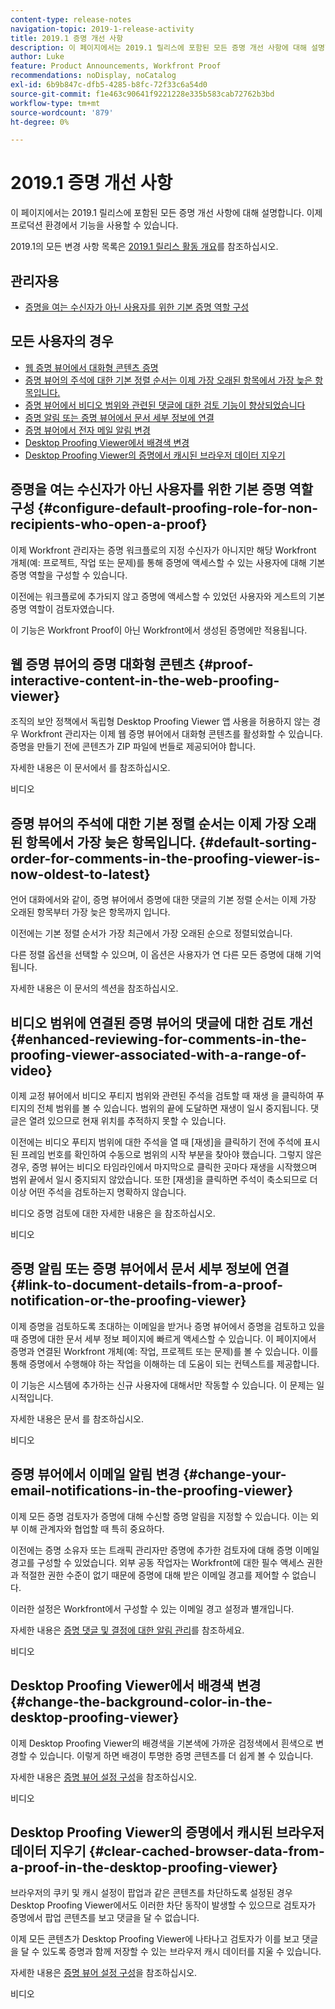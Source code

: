 ```yaml
---
content-type: release-notes
navigation-topic: 2019-1-release-activity
title: 2019.1 증명 개선 사항
description: 이 페이지에서는 2019.1 릴리스에 포함된 모든 증명 개선 사항에 대해 설명합니다. 이제 프로덕션 환경에서 기능을 사용할 수 있습니다.
author: Luke
feature: Product Announcements, Workfront Proof
recommendations: noDisplay, noCatalog
exl-id: 6b9b847c-dfb5-4285-b8fc-72f33c6a54d0
source-git-commit: f1e463c90641f9221228e335b583cab72762b3bd
workflow-type: tm+mt
source-wordcount: '879'
ht-degree: 0%

---
```


# 2019.1 증명 개선 사항

이 페이지에서는 2019.1 릴리스에 포함된 모든 증명 개선 사항에 대해 설명합니다. 이제 프로덕션 환경에서 기능을 사용할 수 있습니다.

2019.1의 모든 변경 사항 목록은 [2019.1 릴리스 활동 개요](../../../../product-announcements/product-releases/quarterly-release-archive/2019.1-release-activity/2019-1-release-activity-overview.md)를 참조하십시오.

## 관리자용

* [증명을 여는 수신자가 아닌 사용자를 위한 기본 증명 역할 구성](#configure-default-proofing-role-for-non-recipients-who-open-a-proof)

## 모든 사용자의 경우

* [웹 증명 뷰어에서 대화형 콘텐츠 증명](#proof-interactive-content-in-the-web-proofing-viewer)
* [증명 뷰어의 주석에 대한 기본 정렬 순서는 이제 가장 오래된 항목에서 가장 늦은 항목입니다.](#default-sorting-order-for-comments-in-the-proofing-viewer-is-now-oldest-to-latest)
* [증명 뷰어에서 비디오 범위와 관련된 댓글에 대한 검토 기능이 향상되었습니다](#enhanced-reviewing-for-comments-in-the-proofing-viewer-associated-with-a-range-of-video)
* [증명 알림 또는 증명 뷰어에서 문서 세부 정보에 연결](#link-to-document-details-from-a-proof-notification-or-the-proofing-viewer)
* [증명 뷰어에서 전자 메일 알림 변경](#change-your-email-notifications-in-the-proofing-viewer)
* [Desktop Proofing Viewer에서 배경색 변경](#change-the-background-color-in-the-desktop-proofing-viewer)
* [Desktop Proofing Viewer의 증명에서 캐시된 브라우저 데이터 지우기](#clear-cached-browser-data-from-a-proof-in-the-desktop-proofing-viewer)

## 증명을 여는 수신자가 아닌 사용자를 위한 기본 증명 역할 구성 {#configure-default-proofing-role-for-non-recipients-who-open-a-proof}

이제 Workfront 관리자는 증명 워크플로의 지정 수신자가 아니지만 해당 Workfront 개체(예: 프로젝트, 작업 또는 문제)를 통해 증명에 액세스할 수 있는 사용자에 대해 기본 증명 역할을 구성할 수 있습니다.

이전에는 워크플로에 추가되지 않고 증명에 액세스할 수 있었던 사용자와 게스트의 기본 증명 역할이 검토자였습니다.

이 기능은 Workfront Proof이 아닌 Workfront에서 생성된 증명에만 적용됩니다.

## 웹 증명 뷰어의 증명 대화형 콘텐츠 {#proof-interactive-content-in-the-web-proofing-viewer}

조직의 보안 정책에서 독립형 Desktop Proofing Viewer 앱 사용을 허용하지 않는 경우 Workfront 관리자는 이제 웹 증명 뷰어에서 대화형 콘텐츠를 활성화할 수 있습니다. 증명을 만들기 전에 콘텐츠가 ZIP 파일에 번들로 제공되어야 합니다.

자세한 내용은 이 문서에서 를 참조하십시오.

비디오

## 증명 뷰어의 주석에 대한 기본 정렬 순서는 이제 가장 오래된 항목에서 가장 늦은 항목입니다.  {#default-sorting-order-for-comments-in-the-proofing-viewer-is-now-oldest-to-latest}

언어 대화에서와 같이, 증명 뷰어에서 증명에 대한 댓글의 기본 정렬 순서는 이제 가장 오래된 항목부터 가장 늦은 항목까지 입니다.

이전에는 기본 정렬 순서가 가장 최근에서 가장 오래된 순으로 정렬되었습니다.

다른 정렬 옵션을 선택할 수 있으며, 이 옵션은 사용자가 연 다른 모든 증명에 대해 기억됩니다.

자세한 내용은 이 문서의 섹션을 참조하십시오.

## 비디오 범위에 연결된 증명 뷰어의 댓글에 대한 검토 개선 {#enhanced-reviewing-for-comments-in-the-proofing-viewer-associated-with-a-range-of-video}

이제 교정 뷰어에서 비디오 푸티지 범위와 관련된 주석을 검토할 때 재생 을 클릭하여 푸티지의 전체 범위를 볼 수 있습니다. 범위의 끝에 도달하면 재생이 일시 중지됩니다. 댓글은 열려 있으므로 현재 위치를 추적하지 못할 수 있습니다.

이전에는 비디오 푸티지 범위에 대한 주석을 열 때 [재생]을 클릭하기 전에 주석에 표시된 프레임 번호를 확인하여 수동으로 범위의 시작 부분을 찾아야 했습니다. 그렇지 않은 경우, 증명 뷰어는 비디오 타임라인에서 마지막으로 클릭한 곳마다 재생을 시작했으며 범위 끝에서 일시 중지되지 않았습니다. 또한 [재생]을 클릭하면 주석이 축소되므로 더 이상 어떤 주석을 검토하는지 명확하지 않습니다.

비디오 증명 검토에 대한 자세한 내용은 을 참조하십시오.

비디오

## 증명 알림 또는 증명 뷰어에서 문서 세부 정보에 연결 {#link-to-document-details-from-a-proof-notification-or-the-proofing-viewer}

이제 증명을 검토하도록 초대하는 이메일을 받거나 증명 뷰어에서 증명을 검토하고 있을 때 증명에 대한 문서 세부 정보 페이지에 빠르게 액세스할 수 있습니다. 이 페이지에서 증명과 연결된 Workfront 개체(예: 작업, 프로젝트 또는 문제)를 볼 수 있습니다. 이를 통해 증명에서 수행해야 하는 작업을 이해하는 데 도움이 되는 컨텍스트를 제공합니다.

이 기능은 시스템에 추가하는 신규 사용자에 대해서만 작동할 수 있습니다. 이 문제는 일시적입니다.

자세한 내용은 문서 를 참조하십시오.

비디오

## 증명 뷰어에서 이메일 알림 변경 {#change-your-email-notifications-in-the-proofing-viewer}

이제 모든 증명 검토자가 증명에 대해 수신할 증명 알림을 지정할 수 있습니다. 이는 외부 이해 관계자와 협업할 때 특히 중요하다.

이전에는 증명 소유자 또는 트래픽 관리자만 증명에 추가한 검토자에 대해 증명 이메일 경고를 구성할 수 있었습니다. 외부 공동 작업자는 Workfront에 대한 필수 액세스 권한과 적절한 권한 수준이 없기 때문에 증명에 대해 받은 이메일 경고를 제어할 수 없습니다.

이러한 설정은 Workfront에서 구성할 수 있는 이메일 경고 설정과 별개입니다.

자세한 내용은 [증명 댓글 및 결정에 대한 알림 관리](../../../../review-and-approve-work/proofing/reviewing-proofs-within-workfront/manage-notifications-for-proof-comments.md)를 참조하세요.

비디오

## Desktop Proofing Viewer에서 배경색 변경 {#change-the-background-color-in-the-desktop-proofing-viewer}

이제 Desktop Proofing Viewer의 배경색을 기본색에 가까운 검정색에서 흰색으로 변경할 수 있습니다. 이렇게 하면 배경이 투명한 증명 콘텐츠를 더 쉽게 볼 수 있습니다.

자세한 내용은 [증명 뷰어 설정 구성](../../../../review-and-approve-work/proofing/reviewing-proofs-within-workfront/configure-proofing-viewer-settings.md)을 참조하십시오.

비디오

## Desktop Proofing Viewer의 증명에서 캐시된 브라우저 데이터 지우기 {#clear-cached-browser-data-from-a-proof-in-the-desktop-proofing-viewer}

브라우저의 쿠키 및 캐시 설정이 팝업과 같은 콘텐츠를 차단하도록 설정된 경우 Desktop Proofing Viewer에서도 이러한 차단 동작이 발생할 수 있으므로 검토자가 증명에서 팝업 콘텐츠를 보고 댓글을 달 수 없습니다.

이제 모든 콘텐츠가 Desktop Proofing Viewer에 나타나고 검토자가 이를 보고 댓글을 달 수 있도록 증명과 함께 저장할 수 있는 브라우저 캐시 데이터를 지울 수 있습니다.

자세한 내용은 [증명 뷰어 설정 구성](../../../../review-and-approve-work/proofing/reviewing-proofs-within-workfront/configure-proofing-viewer-settings.md)을 참조하십시오.

비디오

